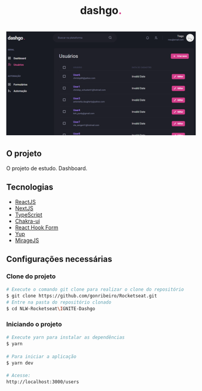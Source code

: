 <h1 align="center">
  dashgo<span style="color: #D53F8C;">.</span>
</h1>

<h1 align="center">
  <img alt="Letmeask" title="Letmeask" src=".github/logo.png" />
</h1>

## O projeto

O projeto de estudo. Dashboard.

## Tecnologias

- [ReactJS](https://reactjs.org/)
- [NextJS](https://nextjs.org/)
- [TypeScript](https://www.typescriptlang.org/)
- [Chakra-ui](https://chakra-ui.com/)
- [React Hook Form](https://react-hook-form.com/)
- [Yup](https://github.com/jquense/yup)
- [MirageJS](https://miragejs.com/)

## Configurações necessárias
### **Clone do projeto**

```bash
# Execute o comando git clone para realizar o clone do repositório
$ git clone https://github.com/gonribeiro/Rocketseat.git
# Entre na pasta do repositório clonado
$ cd NLW-Rocketseat\IGNITE-Dashgo
```

### **Iniciando o projeto**

```bash
# Execute yarn para instalar as dependências
$ yarn

# Para iniciar a aplicação
$ yarn dev

# Acesse:
http://localhost:3000/users

```
